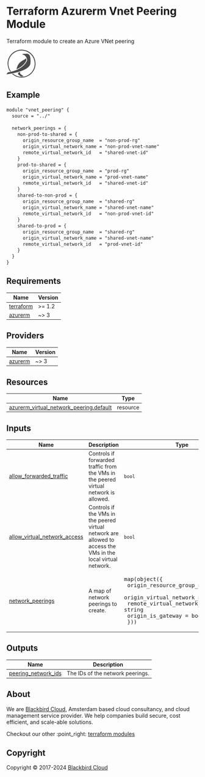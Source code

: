 <!-- BEGIN_TF_DOCS -->
# Terraform Azurerm Vnet Peering Module
Terraform module to create an Azure VNet peering

[![blackbird-logo](https://raw.githubusercontent.com/blackbird-cloud/terraform-module-template/main/.config/logo_simple.png)](https://blackbird.cloud)

## Example
```hcl
module "vnet_peering" {
  source = "../"

  network_peerings = {
    non-prod-to-shared = {
      origin_resource_group_name  = "non-prod-rg"
      origin_virtual_network_name = "non-prod-vnet-name"
      remote_virtual_network_id   = "shared-vnet-id"
    }
    prod-to-shared = {
      origin_resource_group_name  = "prod-rg"
      origin_virtual_network_name = "prod-vnet-name"
      remote_virtual_network_id   = "shared-vnet-id"
    }
    shared-to-non-prod = {
      origin_resource_group_name  = "shared-rg"
      origin_virtual_network_name = "shared-vnet-name"
      remote_virtual_network_id   = "non-prod-vnet-id"
    }
    shared-to-prod = {
      origin_resource_group_name  = "shared-rg"
      origin_virtual_network_name = "shared-vnet-name"
      remote_virtual_network_id   = "prod-vnet-id"
    }
  }
}
```

## Requirements

| Name | Version |
|------|---------|
| <a name="requirement_terraform"></a> [terraform](#requirement\_terraform) | >= 1.2 |
| <a name="requirement_azurerm"></a> [azurerm](#requirement\_azurerm) | ~> 3 |

## Providers

| Name | Version |
|------|---------|
| <a name="provider_azurerm"></a> [azurerm](#provider\_azurerm) | ~> 3 |

## Resources

| Name | Type |
|------|------|
| [azurerm_virtual_network_peering.default](https://registry.terraform.io/providers/hashicorp/azurerm/latest/docs/resources/virtual_network_peering) | resource |

## Inputs

| Name | Description | Type | Default | Required |
|------|-------------|------|---------|:--------:|
| <a name="input_allow_forwarded_traffic"></a> [allow\_forwarded\_traffic](#input\_allow\_forwarded\_traffic) | Controls if forwarded traffic from the VMs in the peered virtual network is allowed. | `bool` | `false` | no |
| <a name="input_allow_virtual_network_access"></a> [allow\_virtual\_network\_access](#input\_allow\_virtual\_network\_access) | Controls if the VMs in the peered virtual network are allowed to access the VMs in the local virtual network. | `bool` | `true` | no |
| <a name="input_network_peerings"></a> [network\_peerings](#input\_network\_peerings) | A map of network peerings to create. | <pre>map(object({<br>    origin_resource_group_name  = string<br>    origin_virtual_network_name = string<br>    remote_virtual_network_id   = string<br>    origin_is_gateway           = bool<br>  }))</pre> | `{}` | no |

## Outputs

| Name | Description |
|------|-------------|
| <a name="output_peering_network_ids"></a> [peering\_network\_ids](#output\_peering\_network\_ids) | The IDs of the network peerings. |

## About

We are [Blackbird Cloud](https://blackbird.cloud), Amsterdam based cloud consultancy, and cloud management service provider. We help companies build secure, cost efficient, and scale-able solutions.

Checkout our other :point\_right: [terraform modules](https://registry.terraform.io/namespaces/blackbird-cloud)

## Copyright

Copyright © 2017-2024 [Blackbird Cloud](https://blackbird.cloud)
<!-- END_TF_DOCS -->